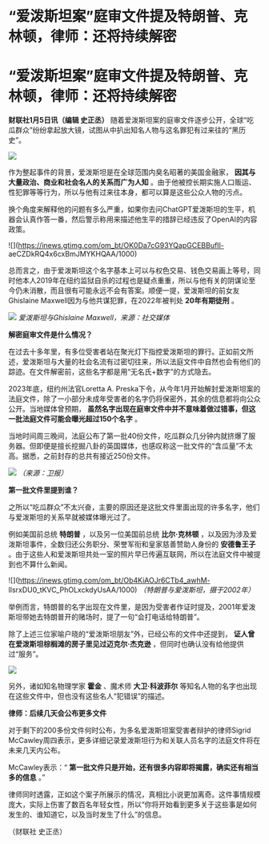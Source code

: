 # “爱泼斯坦案”庭审文件提及特朗普、克林顿，律师：还将持续解密

# “爱泼斯坦案”庭审文件提及特朗普、克林顿，律师：还将持续解密

**财联社1月5日讯（编辑 史正丞）**
随着爱泼斯坦案的庭审文件逐步公开，全球“吃瓜群众”纷纷拿起放大镜，试图从中扒出知名人物与这名罪犯有过来往的“黑历史”。

![](https://inews.gtimg.com/om_bt/OBAprBR9aWZhmh9GIa_zVtEJ8O17YaaK90Xw5wM5MWUooAA/1000)

作为整起事件的背景，爱泼斯坦是在全球范围内臭名昭著的美国金融家， **因其与大量政治、商业和社会名人的关系而广为人知**
。由于他被控长期实施人口贩运、性犯罪等等行为，所以与他有过来往本身，都可以算是这些公众人物的污点。

换个角度来解释他的问题有多么严重，如果你去问ChatGPT爱泼斯坦的生平，机器会认真作答一番，然后警示称用来描述他生平的措辞已经违反了OpenAI的内容政策。

![](https://inews.gtimg.com/om_bt/OK0Da7cG93YQapGCEBBufIl-
aeCZDkRQ4x6cxBmJMYKHQAA/1000)

总而言之，由于爱泼斯坦这个名字基本上可以与权色交易、钱色交易画上等号，同时他本人2019年在纽约监狱自杀的过程也是疑点重重，所以与他有关的阴谋论至今仍未消散，而且很有可能永远不会有答案。顺便一提，爱泼斯坦的前女友Ghislaine
Maxwell因为与他共谋犯罪，在2022年被判处 **20年有期徒刑** 。

![](https://inews.gtimg.com/om_bt/OPVKt5nwDlZm4W27KYL2wxqkUsql3Tw4Y3WRiJTlUMMhQAA/1000)
_爱泼斯坦与Ghislaine Maxwell，来源：社交媒体_

**解密庭审文件是什么情况？**

在过去十多年里，有多位受害者站在聚光灯下指控爱泼斯坦的罪行。正如前文所述，爱泼斯坦与大量的社会名流有过密切往来，所以法庭文件中自然也会有他们的踪迹。在文件解密前，这些名字都是用“无名氏+数字”的方式隐去。

2023年底，纽约州法官Loretta A.
Preska下令，从今年1月开始解封爱泼斯坦案的法庭文件，除了一小部分未成年受害者的名字仍将保密外，其余的信息都将向公众公开。当地媒体曾预期，
**虽然名字出现在庭审文件中并不意味着做过错事，但这一批法庭文件可能会曝光超过150个名字** 。

当地时间周三晚间，法庭公布了第一批40份文件，吃瓜群众几分钟内就挤爆了服务器。但即便是擅长挖掘八卦的英国媒体，也感叹称这一批文件的“含瓜量”不太高。据悉，之前封存的总共有接近250份文件。

![](https://inews.gtimg.com/om_bt/OZtVp4NxHkhcQcq9fMtc-2D6b6SEJlfCuw0dkJ7Pr0k20AA/1000)
_（来源：卫报）_

**第一批文件里提到谁？**

之所以“吃瓜群众”不太兴奋，主要的原因还是这批文件里面出现的许多名字，他们与爱泼斯坦的关系早就被媒体曝光过了。

例如美国前总统 **特朗普** ，以及另一位美国前总统 **比尔·克林顿** ，以及因为涉及爱泼斯坦事件，全数归还公务职分、荣誉军衔和皇家慈善赞助人身份的
**安德鲁王子** 。由于这些人和爱泼斯坦共处一室的照片早已传遍互联网，所以在法庭文件中被提到也不算什么新闻。

![](https://inews.gtimg.com/om_bt/Ob4KiAOJr6CTb4_awhM-
lIsrxDU0_tKVC_PhOLxckdyUsAA/1000) _（特朗普与爱泼斯坦，摄于2002年）_

举例而言，特朗普的名字出现在文件里，是因为受害者作证时提及，2001年爱泼斯坦带她去特朗普开的赌场时，提了一句“会打电话给特朗普”。

除了上述三位家喻户晓的“爱泼斯坦朋友”外，已经公布的文件中还提到， **证人曾在爱泼斯坦棕榈滩的房子里见过迈克尔·杰克逊**
，但同时也确认没有给他提供过“服务”。

![](https://inews.gtimg.com/om_bt/OwXOURy0DPkGrNEWPqtK5-uO4LRRJZWnqiuwLV4Wc7tXAAA/1000)

另外，诸如知名物理学家 **霍金** 、魔术师 **大卫·科波菲尔** 等知名人物的名字也出现在这些文件中，但也没有这些名人“犯错误”的描述。

**律师：后续几天会公布更多文件**

对于剩下的200多份文件何时公布，为多名爱泼斯坦案受害者辩护的律师Sigrid
McCawley周四表示，更多详细记录爱泼斯坦行为和关联人员名字的法庭文件将在未来几天内公布。

McCawley表示：“ **第一批文件只是开始，还有很多内容即将揭露，确实还有相当多的信息** 。”

律师同时透露，正如这个案子所展示的情况，真相比小说更加离奇。这件事情规模庞大，实际上伤害了数百名年轻女性，所以“你将开始看到更多关于这些事是如何发生的、谁知道它，以及当时发生了什么”的信息。

（财联社 史正丞）

